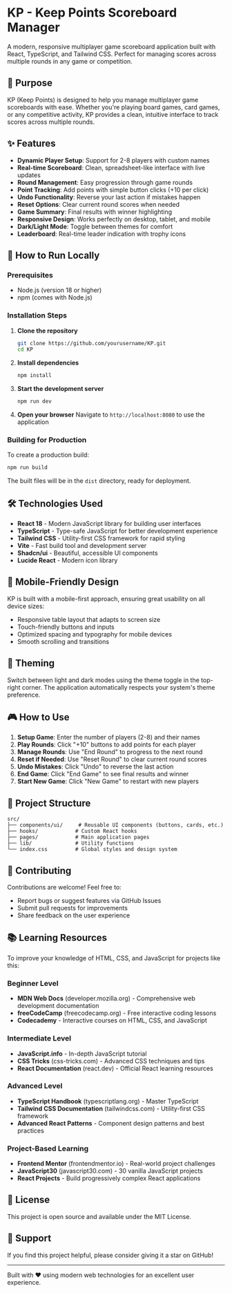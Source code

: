 
# KP - Keep Points Scoreboard Manager

A modern, responsive multiplayer game scoreboard application built with React, TypeScript, and Tailwind CSS. Perfect for managing scores across multiple rounds in any game or competition.

## 🎯 Purpose

KP (Keep Points) is designed to help you manage multiplayer game scoreboards with ease. Whether you're playing board games, card games, or any competitive activity, KP provides a clean, intuitive interface to track scores across multiple rounds.

## ✨ Features

- **Dynamic Player Setup**: Support for 2-8 players with custom names
- **Real-time Scoreboard**: Clean, spreadsheet-like interface with live updates
- **Round Management**: Easy progression through game rounds
- **Point Tracking**: Add points with simple button clicks (+10 per click)
- **Undo Functionality**: Reverse your last action if mistakes happen
- **Reset Options**: Clear current round scores when needed
- **Game Summary**: Final results with winner highlighting
- **Responsive Design**: Works perfectly on desktop, tablet, and mobile
- **Dark/Light Mode**: Toggle between themes for comfort
- **Leaderboard**: Real-time leader indication with trophy icons

## 🚀 How to Run Locally

### Prerequisites
- Node.js (version 18 or higher)
- npm (comes with Node.js)

### Installation Steps

1. **Clone the repository**
   ```bash
   git clone https://github.com/yourusername/KP.git
   cd KP
   ```

2. **Install dependencies**
   ```bash
   npm install
   ```

3. **Start the development server**
   ```bash
   npm run dev
   ```

4. **Open your browser**
   Navigate to `http://localhost:8080` to use the application

### Building for Production

To create a production build:
```bash
npm run build
```

The built files will be in the `dist` directory, ready for deployment.

## 🛠️ Technologies Used

- **React 18** - Modern JavaScript library for building user interfaces
- **TypeScript** - Type-safe JavaScript for better development experience
- **Tailwind CSS** - Utility-first CSS framework for rapid styling
- **Vite** - Fast build tool and development server
- **Shadcn/ui** - Beautiful, accessible UI components
- **Lucide React** - Modern icon library

## 📱 Mobile-Friendly Design

KP is built with a mobile-first approach, ensuring great usability on all device sizes:
- Responsive table layout that adapts to screen size
- Touch-friendly buttons and inputs
- Optimized spacing and typography for mobile devices
- Smooth scrolling and transitions

## 🎨 Theming

Switch between light and dark modes using the theme toggle in the top-right corner. The application automatically respects your system's theme preference.

## 🎮 How to Use

1. **Setup Game**: Enter the number of players (2-8) and their names
2. **Play Rounds**: Click "+10" buttons to add points for each player
3. **Manage Rounds**: Use "End Round" to progress to the next round
4. **Reset if Needed**: Use "Reset Round" to clear current round scores
5. **Undo Mistakes**: Click "Undo" to reverse the last action
6. **End Game**: Click "End Game" to see final results and winner
7. **Start New Game**: Click "New Game" to restart with new players

## 🔧 Project Structure

```
src/
├── components/ui/     # Reusable UI components (buttons, cards, etc.)
├── hooks/            # Custom React hooks
├── pages/            # Main application pages
├── lib/              # Utility functions
└── index.css         # Global styles and design system
```

## 🌟 Contributing

Contributions are welcome! Feel free to:
- Report bugs or suggest features via GitHub Issues
- Submit pull requests for improvements
- Share feedback on the user experience

## 📚 Learning Resources

To improve your knowledge of HTML, CSS, and JavaScript for projects like this:

### Beginner Level
- **MDN Web Docs** (developer.mozilla.org) - Comprehensive web development documentation
- **freeCodeCamp** (freecodecamp.org) - Free interactive coding lessons
- **Codecademy** - Interactive courses on HTML, CSS, and JavaScript

### Intermediate Level
- **JavaScript.info** - In-depth JavaScript tutorial
- **CSS Tricks** (css-tricks.com) - Advanced CSS techniques and tips
- **React Documentation** (react.dev) - Official React learning resources

### Advanced Level
- **TypeScript Handbook** (typescriptlang.org) - Master TypeScript
- **Tailwind CSS Documentation** (tailwindcss.com) - Utility-first CSS framework
- **Advanced React Patterns** - Component design patterns and best practices

### Project-Based Learning
- **Frontend Mentor** (frontendmentor.io) - Real-world project challenges
- **JavaScript30** (javascript30.com) - 30 vanilla JavaScript projects
- **React Projects** - Build progressively complex React applications

## 📄 License

This project is open source and available under the MIT License.

## 🤝 Support

If you find this project helpful, please consider giving it a star on GitHub!

---

Built with ❤️ using modern web technologies for an excellent user experience.
